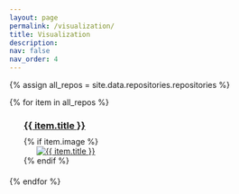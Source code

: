 ```yaml
---
layout: page
permalink: /visualization/
title: Visualization
description: 
nav: false
nav_order: 4
---
```


<!---
<div style="text-align:center;">
<font size="6">
<span style="color: red;">The Illinois Numerical Relativity Visualization Primer</span>
</font>
</div>     --->

<!---  [<font size="6">
The Illinois Numerical Relativity Visualization Primer
</font>](https://sjammi2.github.io/VisualizationGuideDocumentationTest/)   --->


{% assign all_repos = site.data.repositories.repositories %}

{% for item in all_repos %}
<div class="featured-repo text-left mb-4" style="width: 90%; margin: 20px auto;">
  <h3 style="margin-bottom: 10px;"><a href="{{ item.repository }}" target="_blank">{{ item.title }}</a></h3>
  {% if item.image %}
  <a href="{{ item.repository }}" target="_blank">
    <img src="{{ item.image }}" alt="{{ item.title }}"
     style="display: block; margin: 0 auto; max-width: 90%; height: auto;">
  </a>
  {% endif %}
</div>
{% endfor %}



<!---
{% if site.data.repositories.visualization %}
  <div class="repositories d-flex flex-wrap flex-md-row flex-column justify-content-between align-items-center">
    {% for item in site.data.repositories.visualization %}
      {% if item contains 'abid_bot' %}
        <div class="w-100 text-center my-3">
          {% include repository/repo.html repository=item %}
        </div>
      {% else %}
        {% if item.repository %}
          {% include repository/repo.html repository=item.repository image=item.image %}
        {% else %}
          {% include repository/repo.html repository=item %}
        {% endif %}
      {% endif %}
    {% endfor %}
  </div>
{% endif %}
--->

<br/>
<!--- ## Movies   --->


